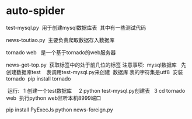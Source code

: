 # auto-spider
test-mysql.py  用于创建mysql数据库表  其中有一些测试代码

news-toutiao.py  主要负责爬取数据存入数据库

tornado web   是一个基于tornado的web服务器 

news-get-top.py  获取标签中的处于前几位的标签
注意事项:
  mysql数据库   先创建数据库test    表调用test-mysql.py来创建  数据库 表的字符集是utf8
  安装tornado  pip install tornado
  
  运行:
   1 创建一个test数据库  
   2 python test-mysql.py创建表
   3 cd tornado web  执行python web监听本机8999端口 
   
pip install PyExecJs
python news-foreign.py
   
